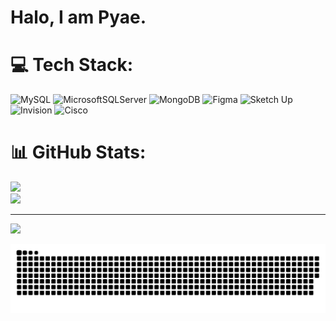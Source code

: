 # Halo, I am Pyae.

# 💻 Tech Stack:
![MySQL](https://img.shields.io/badge/mysql-4479A1.svg?style=for-the-badge&logo=mysql&logoColor=white) 
![MicrosoftSQLServer](https://img.shields.io/badge/Microsoft%20SQL%20Server-CC2927?style=for-the-badge&logo=microsoft%20sql%20server&logoColor=white) 
![MongoDB](https://img.shields.io/badge/MongoDB-%234ea94b.svg?style=for-the-badge&logo=mongodb&logoColor=white) 
![Figma](https://img.shields.io/badge/figma-%23F24E1E.svg?style=for-the-badge&logo=figma&logoColor=white) 
![Sketch Up](https://img.shields.io/badge/SketchUp-005F9E?style=for-the-badge&logo=sketchup&logoColor=white) 
![Invision](https://img.shields.io/badge/invision-FF3366?style=for-the-badge&logo=invision&logoColor=white) 
![Cisco](https://img.shields.io/badge/cisco-%23049fd9.svg?style=for-the-badge&logo=cisco&logoColor=black)

# 📊 GitHub Stats:
![](https://nirzak-streak-stats.vercel.app/?user=PyaeSone-Hein&theme=dark&hide_border=false)<br/>
![](https://github-readme-stats.vercel.app/api/top-langs/?username=PyaeSone-Hein&theme=dark&hide_border=false&include_all_commits=false&count_private=false&layout=compact)

---

[![](https://visitcount.itsvg.in/api?id=PyaeSone-Hein&icon=0&color=0)](https://visitcount.itsvg.in)

![snake gif](https://github.com/PyaeSone-Hein/PyaeSone-Hein/blob/output/github-snake-dark.svg)

<!-- Proudly created with GPRM ( https://gprm.itsvg.in ) -->


